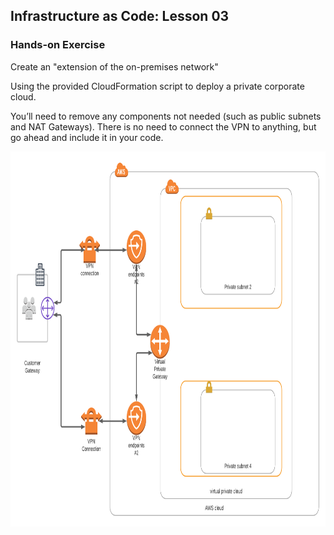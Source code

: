 ## Infrastructure as Code: Lesson 03

### Hands-on Exercise
Create an "extension of the on-premises network"

Using the provided CloudFormation script to deploy a private corporate cloud.

You’ll need to remove any components not needed (such as public subnets and NAT Gateways). There is no need to connect the VPN to anything, but go ahead and include it in your code.

<img src="On-premises_NTW-Architecture.png" width="100%" height="600px">
